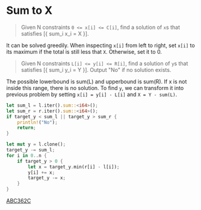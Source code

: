 # Sum to X

> Given N constraints `0 <= x[i] <= C[i]`, find a solution of `x`s that satisfies [{ sum_i x_i = X }].

It can be solved greedily. When inspecting `x[i]` from left to right, set `x[i]` to its maximum if the total is still less that `X`. Otherwise, set it to 0.

> Given N constraints `L[i] <= y[i] <= R[i]`, find a solution of `y`s that satisfies [{ sum_i y_i = Y }]. Output "No" if no solution exists.

The possible lowerbound is sum(L) and upperbound is sum(R). If x is not inside this range, there is no solution. To find `y`, we can transform it into previous problem by setting `x[i] = y[i] - L[i]` and `X = Y - sum(L)`.

```rust
let sum_l = l.iter().sum::<i64>();
let sum_r = r.iter().sum::<i64>();
if target_y < sum_l || target_y > sum_r {
    println!("No");
    return;
}

let mut y = l.clone();
target_y -= sum_l;
for i in 0..n {
    if target_y > 0 {
        let x = target_y.min(r[i] - l[i]);
        y[i] += x;
        target_y -= x;
    }
}
```

[ABC362C](https://atcoder.jp/contests/abc362/submissions/55942834)


